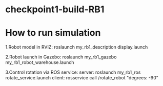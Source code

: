 # checkpoint1-build-RB1

# How to run simulation
1.Robot model in RVIZ: 
	roslaunch my_rb1_description display.launch

2.Robot launch in Gazebo:
	roslaunch my_rb1_gazebo my_rb1_robot_warehouse.launch

3.Control rotation via ROS service:
	server: roslaunch my_rb1_ros rotate_service.launch
	client: rosservice call /rotate_robot "degrees: -90"


